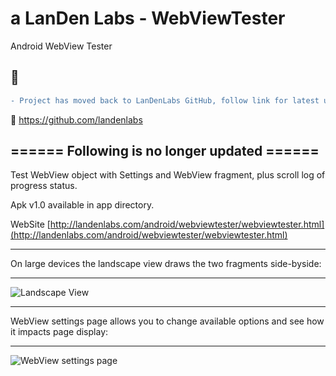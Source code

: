 # a LanDen Labs - WebViewTester 
Android WebView Tester


## &#x1F534;
```diff
- Project has moved back to LanDenLabs GitHub, follow link for latest updates.
``` 
&#x1F534; https://github.com/landenlabs

## ====== Following is no longer updated ======


Test WebView object with Settings and WebView fragment, plus scroll log of progress status.

Apk v1.0 available in app directory. 

WebSite
[http://landenlabs.com/android/webviewtester/webviewtester.html](http://landenlabs.com/android/webviewtester/webviewtester.html)

***
On large devices the landscape view draws the two fragments side-byside:
***
![Landscape View](http://landenlabs.com/android/webviewtester/landscape.png)

***
WebView settings page allows you to change available options and see how it impacts page display:
***
![WebView settings page](http://landenlabs.com/android/webviewtester/settings.png)


